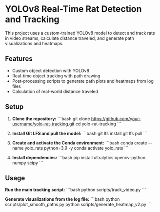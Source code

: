 # YOLOv8 Real-Time Rat Detection and Tracking

This project uses a custom-trained YOLOv8 model to detect and track rats in video streams, calculate distance traveled, and generate path visualizations and heatmaps.

## Features
- Custom object detection with YOLOv8
- Real-time object tracking with path drawing
- Post-processing scripts to generate path plots and heatmaps from log files
- Calculation of real-world distance traveled

## Setup

1. **Clone the repository:**
   \`\`\`bash
   git clone https://github.com/your-username/yolo-rat-tracking.git
   cd yolo-rat-tracking
   \`\`\`

2. **Install Git LFS and pull the model:**
   \`\`\`bash
   git lfs install
   git lfs pull
   \`\`\`

3. **Create and activate the Conda environment:**
   \`\`\`bash
   conda create --name yolo_rats python=3.9 -y
   conda activate yolo_rats
   \`\`\`

4. **Install dependencies:**
   \`\`\`bash
   pip install ultralytics opencv-python numpy scipy
   \`\`\`

## Usage

**Run the main tracking script:**
\`\`\`bash
python scripts/track_video.py
\`\`\`

**Generate visualizations from the log file:**
\`\`\`bash
python scripts/plot_smooth_paths.py
python scripts/generate_heatmap_v2.py
\`\`\`
